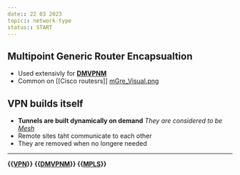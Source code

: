 ```yaml
---
date:: 22 03 2023
topic:: network-type
status:: START
---
```

## Multipoint Generic Router Encapsualtion
- Used extensivly for 
	**[DMVPNM](/obisdian_ntoes/notes_obsidian/ZPythonref/DjangoFramework/Network+/Data/Data_ref/DMVPNM.md)**
- Common on [[Cisco routesrs]]
[mGre_Visual.png](/static/mGre_Visual.png)
$$ $$
## VPN builds itself
- **Tunnels are built dynamically on demand**
	*They are considered to be [Mesh](/obisdian_ntoes/notes_obsidian/ZPythonref/DjangoFramework/Network+/Ref_OSI/Mesh.md)*
- Remote sites taht communicate to each other 
- They are removed when no longere needed 


--- 

**{{[VPN](/VPN.md)}}** **{{[DMVPNM](/obisdian_ntoes/notes_obsidian/ZPythonref/DjangoFramework/Network+/Data/Data_ref/DMVPNM.md)}} {{[MPLS](/obisdian_ntoes/notes_obsidian/ZPythonref/DjangoFramework/Network+/Data/MPLS.md)}}**